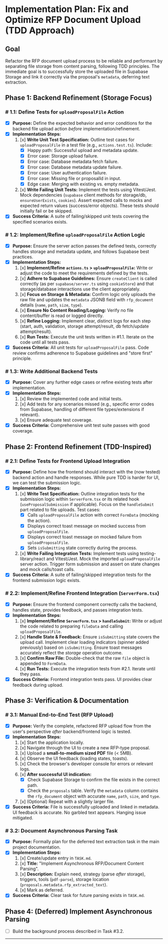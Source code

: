 # Implementation Plan: Fix and Optimize RFP Document Upload (TDD Approach)

## Goal

Refactor the RFP document upload process to be reliable and performant by separating file storage from content parsing, following TDD principles. The immediate goal is to successfully store the uploaded file in Supabase Storage and link it correctly via the proposal's `metadata`, deferring text extraction.

## Phase 1: Backend Refinement (Storage Focus)

### # 1.1: Define Tests for `uploadProposalFile` Action

- [x] **Purpose:** Define the expected behavior and error conditions for the backend file upload action _before_ implementation/refinement.
- [x] **Implementation Steps:**
  1. [x] **Write Unit Test Specification:** Outline test cases for `uploadProposalFile` in a test file (e.g., `actions.test.ts`). Include:
     - [x] Happy path: Successful upload and metadata update.
     - [x] Error case: Storage upload failure.
     - [x] Error case: Database metadata fetch failure.
     - [x] Error case: Database metadata update failure.
     - [x] Error case: User authentication failure.
     - [x] Error case: Missing file or proposalId in input.
     - [x] Edge case: Merging with existing vs. empty metadata.
  2. [x] **Write Failing Unit Tests:** Implement the tests using Vitest/Jest. Mock dependencies (`supabase` client methods for storage/db, `ensureUserExists`, `cookies`). Assert expected calls to mocks and expected return values (success/error objects). These tests should initially fail or be skipped.
- [x] **Success Criteria:** A suite of failing/skipped unit tests covering the specified scenarios exists.

### # 1.2: Implement/Refine `uploadProposalFile` Action Logic

- [x] **Purpose:** Ensure the server action passes the defined tests, correctly handles storage and metadata update, and follows Supabase best practices.
- [x] **Implementation Steps:**
  1. [x] **Implement/Refine `actions.ts` > `uploadProposalFile`:** Write or adjust the code to meet the requirements defined by the tests.
  2. [x] **Adhere to Supabase Guidelines:** Ensure `createClient` is called correctly (as per `supabase/server.ts` using `cookieStore`) and that storage/database interactions use the client appropriately.
  3. [x] **Focus on Storage & Metadata:** Confirm logic only uploads the raw file and updates the `metadata` JSONB field with `rfp_document` details (`name`, `path`, `size`, `type`).
  4. [x] **Ensure No Content Reading/Logging:** Verify no file content/buffer is read or logged directly.
  5. [x] **Refine Logging:** Implement clear, distinct logs for each step (start, auth, validation, storage attempt/result, db fetch/update attempt/result).
  6. [x] **Run Tests:** Execute the unit tests written in #1.1. Iterate on the code until all tests pass.
- [x] **Success Criteria:** All unit tests for `uploadProposalFile` pass. Code review confirms adherence to Supabase guidelines and "store first" principle.

### # 1.3: Write Additional Backend Tests

- [x] **Purpose:** Cover any further edge cases or refine existing tests after implementation.
- [x] **Implementation Steps:**
  1. [x] Review the implemented code and initial tests.
  2. [x] Add tests for any scenarios missed (e.g., specific error codes from Supabase, handling of different file types/extensions if relevant).
  3. [x] Ensure adequate test coverage.
- [x] **Success Criteria:** Comprehensive unit test suite passes with good coverage.

## Phase 2: Frontend Refinement (TDD-Inspired)

### # 2.1: Define Tests for Frontend Upload Integration

- [x] **Purpose:** Define how the frontend should interact with the (now tested) backend action and handle responses. While pure TDD is harder for UI, we can test the submission logic.
- [x] **Implementation Steps:**
  1. [x] **Write Test Specification:** Outline integration tests for the submission logic within `ServerForm.tsx` or its related hook (`useProposalSubmission` if applicable). Focus on the `handleSubmit` part related to file uploads. Test cases:
     - [x] Calls `uploadProposalFile` action with correct `FormData` (mocking the action).
     - [x] Displays correct toast message on mocked success from `uploadProposalFile`.
     - [x] Displays correct toast message on mocked failure from `uploadProposalFile`.
     - [x] Sets `isSubmitting` state correctly during the process.
  2. [x] **Write Failing Integration Tests:** Implement tests using testing-library/react and Vitest/Jest. Mock the imported `uploadProposalFile` server action. Trigger form submission and assert on state changes and mock calls/toast calls.
- [x] **Success Criteria:** A suite of failing/skipped integration tests for the frontend submission logic exists.

### # 2.2: Implement/Refine Frontend Integration (`ServerForm.tsx`)

- [x] **Purpose:** Ensure the frontend component correctly calls the backend, handles state, provides feedback, and passes integration tests.
- [x] **Implementation Steps:**
  1. [x] **Implement/Refine `ServerForm.tsx` > `handleSubmit`:** Write or adjust the code related to preparing `fileData` and calling `uploadProposalFile`.
  2. [x] **Handle State & Feedback:** Ensure `isSubmitting` state covers the upload call. Implement clear loading indicators (spinner added previously) based on `isSubmitting`. Ensure toast messages accurately reflect the _storage_ operation outcome.
  3. [x] **Confirm Raw File:** Double-check that the raw `file` object is appended to `FormData`.
  4. [x] **Run Tests:** Execute the integration tests from #2.1. Iterate until they pass.
- [x] **Success Criteria:** Frontend integration tests pass. UI provides clear feedback during upload.

## Phase 3: Verification & Documentation

### # 3.1: Manual End-to-End Test (RFP Upload)

- [x] **Purpose:** Verify the complete, refactored RFP upload flow from the user's perspective _after_ backend/frontend logic is tested.
- [x] **Implementation Steps:**
  1. [x] Start the application locally.
  2. [x] Navigate through the UI to create a new RFP-type proposal.
  3. [x] Upload a **small-to-medium sized PDF** file (< 5MB).
  4. [x] Observe the UI feedback (loading states, toasts).
  5. [x] Check the browser's developer console for errors or relevant logs.
  6. [x] **After successful UI indication:**
     - [x] Check Supabase Storage to confirm the file exists in the correct path.
     - [x] Check the `proposals` table. Verify the `metadata` column contains the `rfp_document` object with accurate `name`, `path`, `size`, and `type`.
  7. [x] (Optional) Repeat with a slightly larger file.
- [x] **Success Criteria:** File is successfully uploaded and linked in metadata. UI feedback is accurate. No garbled text appears. Hanging issue mitigated.

### # 3.2: Document Asynchronous Parsing Task

- [x] **Purpose:** Formally plan for the deferred text extraction task in the main project documentation.
- [x] **Implementation Steps:**
  1. [x] Create/update entry in `TASK.md`.
  2. [x] **Title:** "Implement Asynchronous RFP/Document Content Parsing".
  3. [x] **Description:** Explain need, strategy (parse _after_ storage), triggers, tools (`pdf-parse`), storage location (`proposals.metadata.rfp_extracted_text`).
  4. [x] Mark as deferred.
- [x] **Success Criteria:** Clear task for future parsing exists in `TASK.md`.

## Phase 4: (Deferred) Implement Asynchronous Parsing

- [ ] Build the background process described in Task #3.2.

---
